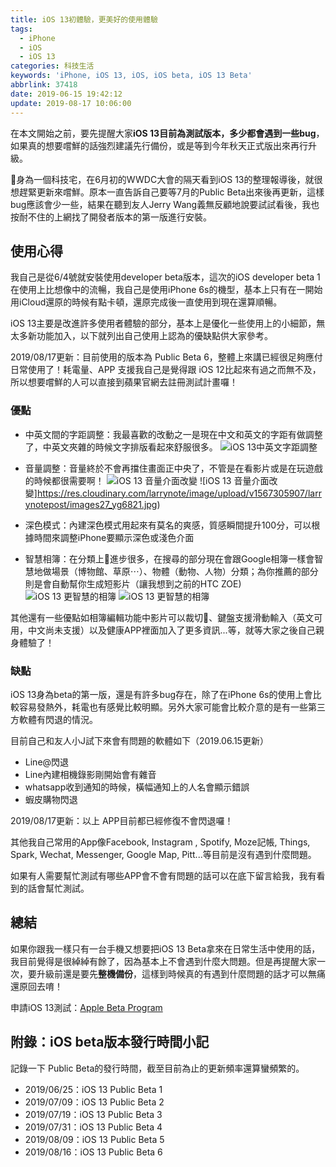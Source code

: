 ```yaml
---
title: iOS 13初體驗，更美好的使用體驗
tags:
  - iPhone
  - iOS
  - iOS 13
categories: 科技生活
keywords: 'iPhone, iOS 13, iOS, iOS beta, iOS 13 Beta'
abbrlink: 37418
date: 2019-06-15 19:42:12
update: 2019-08-17 10:06:00
---
```


在本文開始之前，要先提醒大家**iOS 13目前為測試版本，多少都會遇到一些bug**，如果真的想要嚐鮮的話強烈建議先行備份，或是等到今年秋天正式版出來再行升級。

身為一個科技宅，在6月初的WWDC大會的隔天看到iOS 13的整理報導後，就很想趕緊更新來嚐鮮。原本一直告訴自己要等7月的Public Beta出來後再更新，這樣bug應該會少一些，結果在聽到友人Jerry Wang義無反顧地說要試試看後，我也按耐不住的上網找了開發者版本的第一版進行安裝。

<!--more-->

## 使用心得
我自己是從6/4號就安裝使用developer beta版本，這次的iOS developer beta 1在使用上比想像中的流暢，我自己是使用iPhone 6s的機型，基本上只有在一開始用iCloud還原的時候有點卡頓，還原完成後一直使用到現在還算順暢。

iOS 13主要是改進許多使用者體驗的部分，基本上是優化一些使用上的小細節，無太多新功能加入，以下就列出自己使用上認為的優缺點供大家參考。

2019/08/17更新：目前使用的版本為 Public Beta 6，整體上來講已經很足夠應付日常使用了！耗電量、APP 支援我自己是覺得跟 iOS 12比起來有過之而無不及，所以想要嚐鮮的人可以直接到蘋果官網去註冊測試計畫囉！

### 優點
* 中英文間的字距調整：我最喜歡的改動之一是現在中文和英文的字距有做調整了，中英文夾雜的時候文字排版看起來舒服很多。
![iOS 13中英文字距調整](https://res.cloudinary.com/larrynote/image/upload/v1567305908/larrynotepost/images25_d7vmzs.jpg)

* 音量調整：音量終於不會再擋住畫面正中央了，不管是在看影片或是在玩遊戲的時候都很需要啊！
![iOS 13 音量介面改變](https://res.cloudinary.com/larrynote/image/upload/v1567305907/larrynotepost/images26_kgevyc.jpg)
![iOS 13 音量介面改變]https://res.cloudinary.com/larrynote/image/upload/v1567305907/larrynotepost/images27_yg6821.jpg)

* 深色模式：內建深色模式用起來有莫名的爽感，質感瞬間提升100分，可以根據時間來調整iPhone要顯示深色或淺色介面

* 智慧相簿：在分類上進步很多，在搜尋的部分現在會跟Google相簿一樣會智慧地做場景（博物館、草原⋯）、物體（動物、人物）分類；為你推薦的部分則是會自動幫你生成短影片（讓我想到之前的HTC ZOE)
![iOS 13 更智慧的相簿](https://res.cloudinary.com/larrynote/image/upload/v1567305907/larrynotepost/images28_pmz0jp.jpg)
![iOS 13 更智慧的相簿](https://res.cloudinary.com/larrynote/image/upload/v1567305907/larrynotepost/images29_yfuxkv.jpg)

其他還有一些優點如相簿編輯功能中影片可以裁切、鍵盤支援滑動輸入（英文可用，中文尚未支援）以及健康APP裡面加入了更多資訊...等，就等大家之後自己親身體驗了！

### 缺點
iOS 13身為beta的第一版，還是有許多bug存在，除了在iPhone 6s的使用上會比較容易發熱外，耗電也有感覺比較明顯。另外大家可能會比較介意的是有一些第三方軟體有閃退的情況。

目前自己和友人小J試下來會有問題的軟體如下（2019.06.15更新）
- Line@閃退
- Line內建相機錄影剛開始會有雜音
- whatsapp收到通知的時候，橫幅通知上的人名會顯示錯誤
- 蝦皮購物閃退

2019/08/17更新：以上 APP目前都已經修復不會閃退囉！

其他我自己常用的App像Facebook, Instagram , Spotify, Moze記帳, Things, Spark, Wechat, Messenger, Google Map, Pitt...等目前是沒有遇到什麼問題。

如果有人需要幫忙測試有哪些APP會不會有問題的話可以在底下留言給我，我有看到的話會幫忙測試。

## 總結
如果你跟我一樣只有一台手機又想要把iOS 13 Beta拿來在日常生活中使用的話，我目前覺得是很綽綽有餘了，因為基本上不會遇到什麼大問題。但是再提醒大家一次，要升級前還是要先**整機備份**，這樣到時候真的有遇到什麼問題的話才可以無痛還原回去唷！

申請iOS 13測試：[Apple Beta Program](https://beta.apple.com/sp/zh-TW/betaprogram/)

## 附錄：iOS beta版本發行時間小記
記錄一下 Public Beta的發行時間，截至目前為止的更新頻率還算蠻頻繁的。
* 2019/06/25：iOS 13 Public Beta 1
* 2019/07/09：iOS 13 Public Beta 2
* 2019/07/19：iOS 13 Public Beta 3
* 2019/07/31：iOS 13 Public Beta 4
* 2019/08/09：iOS 13 Public Beta 5
* 2019/08/16：iOS 13 Public Beta 6